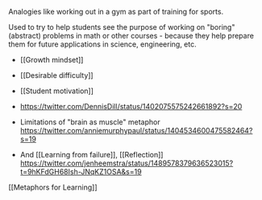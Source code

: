 Analogies like working out in a gym as part of training for sports.

Used to try to help students see the purpose of working on &quot;boring&quot; (abstract) problems in math or other courses - because they help prepare them for future applications in science, engineering, etc.

- [[Growth mindset]]
- [[Desirable difficulty]]
- [[Student motivation]]

- https://twitter.com/DennisDill/status/1402075575242661892?s=20
- Limitations of &quot;brain as muscle&quot; metaphor https://twitter.com/anniemurphypaul/status/1404534600475582464?s=19

- And [[Learning from failure]], [[Reflection]] https://twitter.com/jenheemstra/status/1489578379636523015?t=9hKFdGH68Ish-JNqKZ1OSA&s=19

[[Metaphors for Learning]]
